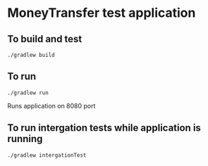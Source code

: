 # MoneyTransfer test application

## To build and test
```
./gradlew build
```

## To run
```
./gradlew run
```
Runs application on 8080 port

## To run intergation tests while application is running
```
./gradlew intergationTest
```
 
